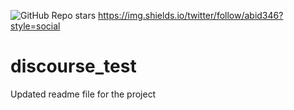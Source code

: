 ![GitHub Repo stars](https://img.shields.io/github/stars/abidiqbal3/discourse_test?style=for-the-badge) https://img.shields.io/twitter/follow/abid346?style=social
# discourse_test
Updated readme file for the project
